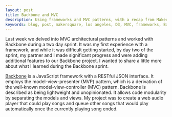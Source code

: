 ```yaml
---
layout: post
title: Backbone and MVC
description: Using frameworks and MVC patterns, with a recap from MakerSquare Weeks 3 and 4.
keywords: blog, post, makersquare, los angeles, D3, MVC, frameworks, Backbone.js, Backbone, React.js, node.js, models, views, collections, servers
---
```


Last week we delved into MVC architectural patterns and worked with Backbone during a two day sprint. It was my first experience with a framework, and while it was difficult getting started, by day two of the sprint, my partner and I made significant progress and were adding additional features to our Backbone project. I wanted to share a little more about what I learned during the Backbone sprint.

<a href="http://backbonejs.org/" target="_blank">Backbone</a> is a JavaScript framework with a RESTful JSON interface. It employs the model-view-presenter (MVP) pattern, which is a derivation of the well-known model-view-controller (MVC) pattern. Backbone is described as being lightweight and unopinionated. It allows code modularity by separating the models and views. My project was to create a web audio player that could play songs and queue other songs that would play automatically once the currently playing song ended.

